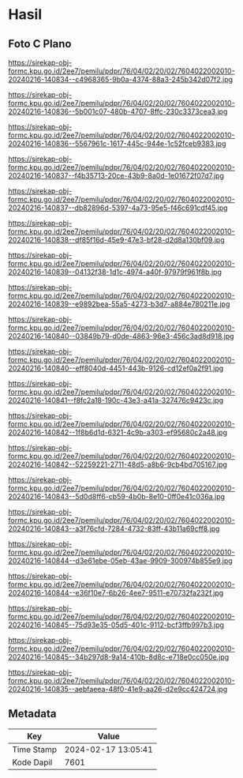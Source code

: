 # Hasil

## Foto C Plano

https://sirekap-obj-formc.kpu.go.id/2ee7/pemilu/pdpr/76/04/02/20/02/7604022002010-20240216-140834--c4968365-9b0a-4374-88a3-245b342d07f2.jpg

https://sirekap-obj-formc.kpu.go.id/2ee7/pemilu/pdpr/76/04/02/20/02/7604022002010-20240216-140836--5b001c07-480b-4707-8ffc-230c3373cea3.jpg

https://sirekap-obj-formc.kpu.go.id/2ee7/pemilu/pdpr/76/04/02/20/02/7604022002010-20240216-140836--5567961c-1617-445c-944e-1c52fceb9383.jpg

https://sirekap-obj-formc.kpu.go.id/2ee7/pemilu/pdpr/76/04/02/20/02/7604022002010-20240216-140837--f4b35713-20ce-43b9-8a0d-1e01672f07d7.jpg

https://sirekap-obj-formc.kpu.go.id/2ee7/pemilu/pdpr/76/04/02/20/02/7604022002010-20240216-140837--db82896d-5397-4a73-95e5-f46c691cdf45.jpg

https://sirekap-obj-formc.kpu.go.id/2ee7/pemilu/pdpr/76/04/02/20/02/7604022002010-20240216-140838--df85f16d-45e9-47e3-bf28-d2d8a130bf09.jpg

https://sirekap-obj-formc.kpu.go.id/2ee7/pemilu/pdpr/76/04/02/20/02/7604022002010-20240216-140839--04132f38-1d1c-4974-a40f-97979f961f8b.jpg

https://sirekap-obj-formc.kpu.go.id/2ee7/pemilu/pdpr/76/04/02/20/02/7604022002010-20240216-140839--e9892bea-55a5-4273-b3d7-a884e780211e.jpg

https://sirekap-obj-formc.kpu.go.id/2ee7/pemilu/pdpr/76/04/02/20/02/7604022002010-20240216-140840--03849b79-d0de-4863-96e3-456c3ad8d918.jpg

https://sirekap-obj-formc.kpu.go.id/2ee7/pemilu/pdpr/76/04/02/20/02/7604022002010-20240216-140840--eff8040d-4451-443b-9126-cd12ef0a2f91.jpg

https://sirekap-obj-formc.kpu.go.id/2ee7/pemilu/pdpr/76/04/02/20/02/7604022002010-20240216-140841--f8fc2a18-190c-43e3-a41a-327476c9423c.jpg

https://sirekap-obj-formc.kpu.go.id/2ee7/pemilu/pdpr/76/04/02/20/02/7604022002010-20240216-140842--1f8b6d1d-6321-4c9b-a303-ef95680c2a48.jpg

https://sirekap-obj-formc.kpu.go.id/2ee7/pemilu/pdpr/76/04/02/20/02/7604022002010-20240216-140842--52259221-2711-48d5-a8b6-9cb4bd705167.jpg

https://sirekap-obj-formc.kpu.go.id/2ee7/pemilu/pdpr/76/04/02/20/02/7604022002010-20240216-140843--5d0d8ff6-cb59-4b0b-8e10-0ff0e41c036a.jpg

https://sirekap-obj-formc.kpu.go.id/2ee7/pemilu/pdpr/76/04/02/20/02/7604022002010-20240216-140843--a3f76cfd-7284-4732-83ff-43b11a69cff8.jpg

https://sirekap-obj-formc.kpu.go.id/2ee7/pemilu/pdpr/76/04/02/20/02/7604022002010-20240216-140844--d3e61ebe-05eb-43ae-9909-300974b855e9.jpg

https://sirekap-obj-formc.kpu.go.id/2ee7/pemilu/pdpr/76/04/02/20/02/7604022002010-20240216-140844--e36f10e7-6b26-4ee7-9511-e70732fa232f.jpg

https://sirekap-obj-formc.kpu.go.id/2ee7/pemilu/pdpr/76/04/02/20/02/7604022002010-20240216-140845--75d93e35-05d5-401c-9112-bcf3ffb997b3.jpg

https://sirekap-obj-formc.kpu.go.id/2ee7/pemilu/pdpr/76/04/02/20/02/7604022002010-20240216-140845--34b297d8-9a14-410b-8d8c-e718e0cc050e.jpg

https://sirekap-obj-formc.kpu.go.id/2ee7/pemilu/pdpr/76/04/02/20/02/7604022002010-20240216-140835--aebfaeea-48f0-41e9-aa26-d2e9cc424724.jpg


## Metadata

| Key        | Value               |
| ---------- | ------------------- |
| Time Stamp | 2024-02-17 13:05:41 |
| Kode Dapil | 7601                |



